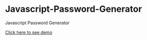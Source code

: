 # Javascript-Password-Generator

Javascript Password Generator

<a href='https://sinansarikaya.github.io/Javascript-Password-Generator/ target="_blank"'>Click here to see demo</a>
